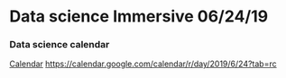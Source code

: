 # Data science Immersive 06/24/19

### Data science calendar

[Calendar](https://calendar.google.com/calendar/r/day/2019/6/24?tab=rc)
https://calendar.google.com/calendar/r/day/2019/6/24?tab=rc
